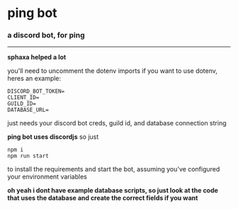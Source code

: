 # ping bot
### a discord bot, for ping
----------
**sphaxa helped a lot**

you'll need to uncomment the dotenv imports if you want to use dotenv, heres an example:
```
DISCORD_BOT_TOKEN=
CLIENT_ID=
GUILD_ID=
DATABASE_URL=
```
just needs your discord bot creds, guild id, and database connection string


**ping bot uses discordjs**
so just
```
npm i
npm run start
```
to install the requirements and start the bot, assuming you've configured your environment variables

**oh yeah i dont have example database scripts, so just look at the code that uses the database and create the correct fields if you want**
